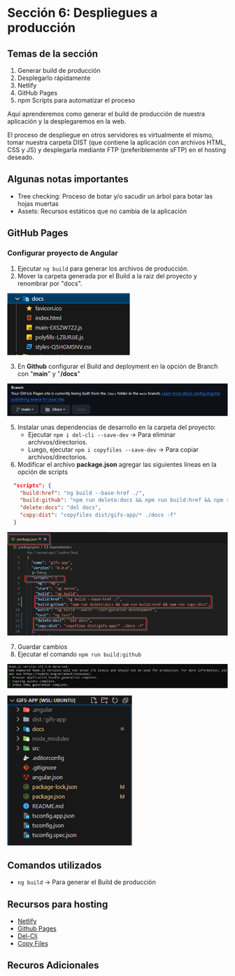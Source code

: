# Sección 6: Despliegues a producción

## Temas de la sección
1. Generar build de producción
2. Desplegarlo rápidamente
3. Netlify
4. GitHub Pages
5. npm Scripts para automatizar el proceso

Aquí aprenderemos como generar el build de producción de nuestra aplicación y la desplegaremos en la web.

El proceso de despliegue en otros servidores es virtualmente el mismo, tomar nuestra carpeta DIST (que contiene la aplicación con archivos HTML, CSS y JS) y desplegarla mediante FTP (preferiblemente sFTP) en el hosting deseado.

## Algunas notas importantes
- Tree checking: Proceso de botar y/o sacudir un árbol para botar las hojas muertas
- Assets: Recursos estáticos que no cambia de la aplicación

## GitHub Pages

### Configurar proyecto de Angular
1. Ejecutar `ng build` para generar los archivos de producción.
2. Mover la carpeta generada por el Build a la raiz del proyecto y renombrar por "docs".

![Folder Docs](./imgs/docs.png)

3. En **Github** configurar el Build and deployment en la opción de Branch con "**main**" y "**/docs**"

![Branch](./imgs/branch.png)

5. Instalar unas dependencias de desarrollo en la carpeta del proyecto:
    - Ejecutar `npm i del-cli --save-dev` -> Para eliminar archivos/directorios.
    - Luego, ejecutar `npm i copyfiles --save-dev` -> Para copiar archivos/directorios.
6. Modificar el archivo **package.json** agregar las siguientes líneas en la opción de scripts
```json
  "scripts": {
    "build:href": "ng build --base-href ./",
    "build:github": "npm run delete:docs && npm run build:href && npm run copy:dist",
    "delete:docs": "del docs",
    "copy:dist": "copyfiles dist/gifs-app/* ./docs -f"
  }
```

![Scripts](./imgs/scripts.png)

7. Guardar cambios
8. Ejecutar el comando `npm run build:github`

![Run](./imgs/run.png)

![Final](./imgs/final.png)

## Comandos utilizados
- `ng build` -> Para generar el Build de producción


## Recursos para hosting
- [Netlify](https://www.netlify.com/)
- [Github Pages](https://pages.github.com/)
- [Del-Cli](https://www.npmjs.com/package/del-cli)
- [Copy Files](https://www.npmjs.com/package/copyfiles)

## Recuros Adicionales